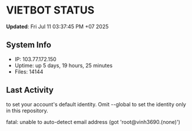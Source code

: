 # VIETBOT STATUS
**Updated**: Fri Jul 11 03:37:45 PM +07 2025

## System Info
- IP: 103.77.172.150
- Uptime: up 5 days, 19 hours, 25 minutes
- Files: 14144

## Last Activity

to set your account's default identity.
Omit --global to set the identity only in this repository.

fatal: unable to auto-detect email address (got 'root@vinh3690.(none)')
